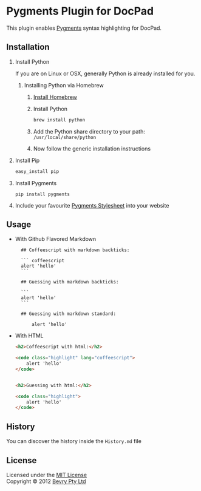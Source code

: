 # Pygments Plugin for DocPad

This plugin enables [Pygments](http://pygments.org/) syntax highlighting for DocPad.



## Installation

1. Install Python

	If you are on Linux or OSX, generally Python is already installed for you.
	
	1. Installing Python via Homebrew

		1. [Install Homebrew](http://mxcl.github.com/homebrew/)

		2. Install Python

			``` bash
			brew install python
			```
		
		3. Add the Python share directory to your path: `/usr/local/share/python`

		4. Now follow the generic installation instructions


2. Install Pip
	
	``` bash
	easy_install pip
	```


3. Install Pygments

	```
	pip install pygments
	```

4. Include your favourite [Pygments Stylesheet](https://github.com/richleland/pygments-css) into your website


## Usage

- With Github Flavored Markdown
	
		## Coffeescript with markdown backticks:

		``` coffeescript
		alert 'hello'
		```

		## Guessing with markdown backticks:

		```
		alert 'hello'
		```

		## Guessing with markdown standard:

			alert 'hello'
		

- With HTML

	``` html
	<h2>Coffeescript with html:</h2>

	<code class="highlight" lang="coffeescript">
		alert 'hello'
	</code>


	<h2>Guessing with html:</h2>

	<code class="highlight">
		alert 'hello'
	</code>
	```



## History

You can discover the history inside the `History.md` file


## License

Licensed under the [MIT License](http://creativecommons.org/licenses/MIT/)
<br/>Copyright &copy; 2012 [Bevry Pty Ltd](http://bevry.me)